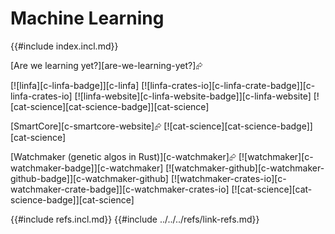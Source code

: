 # Machine Learning

{{#include index.incl.md}}

[Are we learning yet?][are-we-learning-yet?]⮳

[![linfa][c-linfa-badge]][c-linfa]  [![linfa-crates-io][c-linfa-crate-badge]][c-linfa-crates-io]  [![linfa-website][c-linfa-website-badge]][c-linfa-website]  [![cat-science][cat-science-badge]][cat-science]

[SmartCore][c-smartcore-website]⮳  [![cat-science][cat-science-badge]][cat-science]

[Watchmaker (genetic algos in Rust)][c-watchmaker]⮳  [![watchmaker][c-watchmaker-badge]][c-watchmaker]  [![watchmaker-github][c-watchmaker-github-badge]][c-watchmaker-github]  [![watchmaker-crates-io][c-watchmaker-crate-badge]][c-watchmaker-crates-io]  [![cat-science][cat-science-badge]][cat-science]

{{#include refs.incl.md}}
{{#include ../../../refs/link-refs.md}}
